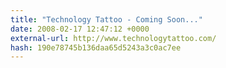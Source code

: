 ```yaml
---
title: "Technology Tattoo - Coming Soon..."
date: 2008-02-17 12:47:12 +0000
external-url: http://www.technologytattoo.com/
hash: 190e78745b136daa65d5243a3c0ac7ee
---
```



